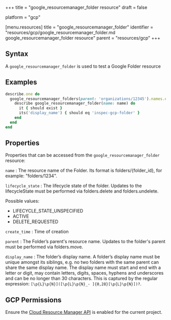 +++
title = "google_resourcemanager_folder resource"
draft = false

platform = "gcp"

[menu.resources]
    title = "google_resourcemanager_folder"
    identifier = "resources/gcp/google_resourcemanager_folder.md google_resourcemanager_folder resource"
    parent = "resources/gcp"
+++

## Syntax

A `google_resourcemanager_folder` is used to test a Google Folder resource

## Examples

```ruby
describe.one do
  google_resourcemanager_folders(parent: 'organizations/12345').names.each do |name|
    describe google_resourcemanager_folder(name: name) do
      it { should exist }
      its('display_name') { should eq 'inspec-gcp-folder' }
    end
  end
end
```

## Properties

Properties that can be accessed from the `google_resourcemanager_folder` resource:

`name`
: The resource name of the Folder. Its format is folders/{folder_id}, for example: "folders/1234".

`lifecycle_state`
: The lifecycle state of the folder. Updates to the lifecycleState must be performed via folders.delete and folders.undelete.

  Possible values:

  - LIFECYCLE_STATE_UNSPECIFIED
  - ACTIVE
  - DELETE_REQUESTED

`create_time`
: Time of creation

`parent`
: The Folder’s parent's resource name. Updates to the folder's parent must be performed via folders.move.

`display_name`
: The folder’s display name. A folder’s display name must be unique amongst its siblings, e.g. no two folders with the same parent can share the same display name. The display name must start and end with a letter or digit, may contain letters, digits, spaces, hyphens and underscores and can be no longer than 30 characters. This is captured by the regular expression: `[\p{L}\p{N}]([\p{L}\p{N}_- ]{0,28}[\p{L}\p{N}])?`.

## GCP Permissions

Ensure the [Cloud Resource Manager API](https://console.cloud.google.com/apis/library/cloudresourcemanager.googleapis.com/) is enabled for the current project.
